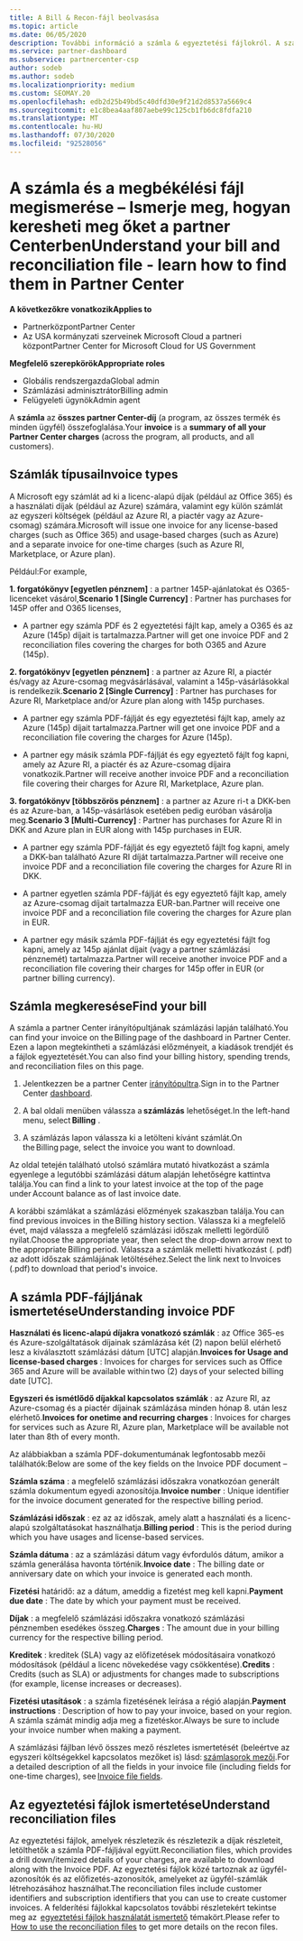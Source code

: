```yaml
---
title: A Bill & Recon-fájl beolvasása
ms.topic: article
ms.date: 06/05/2020
description: További információ a számla & egyeztetési fájlokról. A számlán az adott havi időszakra vonatkozó, a programon, a termékeken és az ügyfeleknek felszámított partneri költségek szerepelnek.
ms.service: partner-dashboard
ms.subservice: partnercenter-csp
author: sodeb
ms.author: sodeb
ms.localizationpriority: medium
ms.custom: SEOMAY.20
ms.openlocfilehash: edb2d25b49bd5c40dfd30e9f21d2d8537a5669c4
ms.sourcegitcommit: e1c8bea4aaf807aebe99c125cb1fb6dc8fdfa210
ms.translationtype: MT
ms.contentlocale: hu-HU
ms.lasthandoff: 07/30/2020
ms.locfileid: "92528056"
---
```

# <a name="understand-your-bill-and-reconciliation-file---learn-how-to-find-them-in-partner-center"></a><span data-ttu-id="1577d-104">A számla és a megbékélési fájl megismerése – Ismerje meg, hogyan keresheti meg őket a partner Centerben</span><span class="sxs-lookup"><span data-stu-id="1577d-104">Understand your bill and reconciliation file - learn how to find them in Partner Center</span></span>

<span data-ttu-id="1577d-105">**A következőkre vonatkozik**</span><span class="sxs-lookup"><span data-stu-id="1577d-105">**Applies to**</span></span>

- <span data-ttu-id="1577d-106">Partnerközpont</span><span class="sxs-lookup"><span data-stu-id="1577d-106">Partner Center</span></span>
- <span data-ttu-id="1577d-107">Az USA kormányzati szerveinek Microsoft Cloud a partneri központ</span><span class="sxs-lookup"><span data-stu-id="1577d-107">Partner Center for Microsoft Cloud for US Government</span></span>

<span data-ttu-id="1577d-108">**Megfelelő szerepkörök**</span><span class="sxs-lookup"><span data-stu-id="1577d-108">**Appropriate roles**</span></span>

- <span data-ttu-id="1577d-109">Globális rendszergazda</span><span class="sxs-lookup"><span data-stu-id="1577d-109">Global admin</span></span>
- <span data-ttu-id="1577d-110">Számlázási adminisztrátor</span><span class="sxs-lookup"><span data-stu-id="1577d-110">Billing admin</span></span>
- <span data-ttu-id="1577d-111">Felügyeleti ügynök</span><span class="sxs-lookup"><span data-stu-id="1577d-111">Admin agent</span></span>


<span data-ttu-id="1577d-112">A **számla** az **összes partner Center-díj** (a program, az összes termék és minden ügyfél) összefoglalása.</span><span class="sxs-lookup"><span data-stu-id="1577d-112">Your **invoice** is a **summary of all your Partner Center charges** (across the program, all products, and all customers).</span></span> 

## <a name="invoice-types"></a><span data-ttu-id="1577d-113">Számlák típusai</span><span class="sxs-lookup"><span data-stu-id="1577d-113">Invoice types</span></span>

<span data-ttu-id="1577d-114">A Microsoft egy számlát ad ki a licenc-alapú díjak (például az Office 365) és a használati díjak (például az Azure) számára, valamint egy külön számlát az egyszeri költségek (például az Azure RI, a piactér vagy az Azure-csomag) számára.</span><span class="sxs-lookup"><span data-stu-id="1577d-114">Microsoft will issue one invoice for any license-based charges (such as Office 365) and usage-based charges (such as Azure) and a separate invoice for one-time charges (such as Azure RI, Marketplace, or Azure plan).</span></span>

<span data-ttu-id="1577d-115">Például:</span><span class="sxs-lookup"><span data-stu-id="1577d-115">For example,</span></span>  

<span data-ttu-id="1577d-116">**1. forgatókönyv [egyetlen pénznem]** : a partner 145P-ajánlatokat és O365-licenceket vásárol,</span><span class="sxs-lookup"><span data-stu-id="1577d-116">**Scenario 1 [Single Currency]** : Partner has purchases for 145P offer and O365 licenses,</span></span>  

- <span data-ttu-id="1577d-117">A partner egy számla PDF és 2 egyeztetési fájlt kap, amely a O365 és az Azure (145p) díjait is tartalmazza.</span><span class="sxs-lookup"><span data-stu-id="1577d-117">Partner will get one invoice PDF and 2 reconciliation files covering the charges for both O365 and Azure (145p).</span></span>  

<span data-ttu-id="1577d-118">**2. forgatókönyv [egyetlen pénznem]** : a partner az Azure RI, a piactér és/vagy az Azure-csomag megvásárlásával, valamint a 145p-vásárlásokkal is rendelkezik.</span><span class="sxs-lookup"><span data-stu-id="1577d-118">**Scenario 2 [Single Currency]** : Partner has purchases for Azure RI, Marketplace and/or Azure plan along with 145p purchases.</span></span>

- <span data-ttu-id="1577d-119">A partner egy számla PDF-fájlját és egy egyeztetési fájlt kap, amely az Azure (145p) díjait tartalmazza.</span><span class="sxs-lookup"><span data-stu-id="1577d-119">Partner will get one invoice PDF and a reconciliation file covering the charges for Azure (145p).</span></span> 

- <span data-ttu-id="1577d-120">A partner egy másik számla PDF-fájlját és egy egyeztető fájlt fog kapni, amely az Azure RI, a piactér és az Azure-csomag díjaira vonatkozik.</span><span class="sxs-lookup"><span data-stu-id="1577d-120">Partner will receive another invoice PDF and a reconciliation file covering their charges for Azure RI, Marketplace, Azure plan.</span></span> 

<span data-ttu-id="1577d-121">**3. forgatókönyv [többszörös pénznem]** : a partner az Azure ri-t a DKK-ben és az Azure-ban, a 145p-vásárlások esetében pedig euróban vásárolja meg.</span><span class="sxs-lookup"><span data-stu-id="1577d-121">**Scenario 3 [Multi-Currency]** : Partner has purchases for Azure RI in DKK and Azure plan in EUR along with 145p purchases in EUR.</span></span>

- <span data-ttu-id="1577d-122">A partner egy számla PDF-fájlját és egy egyeztető fájlt fog kapni, amely a DKK-ban található Azure RI díját tartalmazza.</span><span class="sxs-lookup"><span data-stu-id="1577d-122">Partner will receive one invoice PDF and a reconciliation file covering the charges for Azure RI in DKK.</span></span> 

- <span data-ttu-id="1577d-123">A partner egyetlen számla PDF-fájlját és egy egyeztető fájlt kap, amely az Azure-csomag díjait tartalmazza EUR-ban.</span><span class="sxs-lookup"><span data-stu-id="1577d-123">Partner will receive one invoice PDF and a reconciliation file covering the charges for Azure plan in EUR.</span></span> 

- <span data-ttu-id="1577d-124">A partner egy másik számla PDF-fájlját és egy egyeztetési fájlt fog kapni, amely az 145p ajánlat díjait (vagy a partner számlázási pénznemét) tartalmazza.</span><span class="sxs-lookup"><span data-stu-id="1577d-124">Partner will receive another invoice PDF and a reconciliation file covering their charges for 145p offer in EUR (or partner billing currency).</span></span> 

## <a name="find-your-bill"></a><span data-ttu-id="1577d-125">Számla megkeresése</span><span class="sxs-lookup"><span data-stu-id="1577d-125">Find your bill</span></span> 

<span data-ttu-id="1577d-126">A számla a partner Center irányítópultjának számlázási lapján található.</span><span class="sxs-lookup"><span data-stu-id="1577d-126">You can find your invoice on the Billing page of the dashboard in Partner Center.</span></span> <span data-ttu-id="1577d-127">Ezen a lapon megtekintheti a számlázási előzményeit, a kiadások trendjét és a fájlok egyeztetését.</span><span class="sxs-lookup"><span data-stu-id="1577d-127">You can also find your billing history, spending trends, and reconciliation files on this page.</span></span> 

1. <span data-ttu-id="1577d-128">Jelentkezzen be a partner Center [irányítópultra](https://partner.microsoft.com/dashboard/home).</span><span class="sxs-lookup"><span data-stu-id="1577d-128">Sign in to the Partner Center [dashboard](https://partner.microsoft.com/dashboard/home).</span></span> 

2. <span data-ttu-id="1577d-129">A bal oldali menüben válassza a **számlázás** lehetőséget.</span><span class="sxs-lookup"><span data-stu-id="1577d-129">In the left-hand menu, select **Billing** .</span></span> 

3. <span data-ttu-id="1577d-130">A számlázás lapon válassza ki a letölteni kívánt számlát.</span><span class="sxs-lookup"><span data-stu-id="1577d-130">On the Billing page, select the invoice you want to download.</span></span> 

<span data-ttu-id="1577d-131">Az oldal tetején található utolsó számlára mutató hivatkozást a számla egyenlege a legutóbbi számlázási dátum alapján lehetőségre kattintva találja.</span><span class="sxs-lookup"><span data-stu-id="1577d-131">You can find a link to your latest invoice at the top of the page under Account balance as of last invoice date.</span></span> 

<span data-ttu-id="1577d-132">A korábbi számlákat a számlázási előzmények szakaszban találja.</span><span class="sxs-lookup"><span data-stu-id="1577d-132">You can find previous invoices in the Billing history section.</span></span> <span data-ttu-id="1577d-133">Válassza ki a megfelelő évet, majd válassza a megfelelő számlázási időszak melletti legördülő nyilat.</span><span class="sxs-lookup"><span data-stu-id="1577d-133">Choose the appropriate year, then select the drop-down arrow next to the appropriate Billing period.</span></span> <span data-ttu-id="1577d-134">Válassza a számlák melletti hivatkozást (. pdf) az adott időszak számlájának letöltéséhez.</span><span class="sxs-lookup"><span data-stu-id="1577d-134">Select the link next to Invoices (.pdf) to download that period's invoice.</span></span> 

## <a name="understanding-invoice-pdf"></a><span data-ttu-id="1577d-135">A számla PDF-fájljának ismertetése</span><span class="sxs-lookup"><span data-stu-id="1577d-135">Understanding invoice PDF</span></span> 

<span data-ttu-id="1577d-136">**Használati és licenc-alapú díjakra vonatkozó számlák** : az Office 365-es és Azure-szolgáltatások díjainak számlázása két (2) napon belül elérhető lesz a kiválasztott számlázási dátum [UTC] alapján.</span><span class="sxs-lookup"><span data-stu-id="1577d-136">**Invoices for Usage and license-based charges** : Invoices for charges for services such as Office 365 and Azure will be available within two (2) days of your selected billing date [UTC].</span></span>  

<span data-ttu-id="1577d-137">**Egyszeri és ismétlődő díjakkal kapcsolatos számlák** : az Azure RI, az Azure-csomag és a piactér díjainak számlázása minden hónap 8. után lesz elérhető.</span><span class="sxs-lookup"><span data-stu-id="1577d-137">**Invoices for onetime and recurring charges** : Invoices for charges for services such as Azure RI, Azure plan, Marketplace will be available not later than 8th of every month.</span></span>  

<span data-ttu-id="1577d-138">Az alábbiakban a számla PDF-dokumentumának legfontosabb mezői találhatók:</span><span class="sxs-lookup"><span data-stu-id="1577d-138">Below are some of the key fields on the Invoice PDF document –</span></span>

<span data-ttu-id="1577d-139">**Számla száma** : a megfelelő számlázási időszakra vonatkozóan generált számla dokumentum egyedi azonosítója.</span><span class="sxs-lookup"><span data-stu-id="1577d-139">**Invoice number** : Unique identifier for the invoice document generated for the respective billing period.</span></span> 

<span data-ttu-id="1577d-140">**Számlázási időszak** : ez az az időszak, amely alatt a használati és a licenc-alapú szolgáltatásokat használhatja.</span><span class="sxs-lookup"><span data-stu-id="1577d-140">**Billing period** : This is the period during which you have usages and license-based services.</span></span> 

<span data-ttu-id="1577d-141">**Számla dátuma** : az a számlázási dátum vagy évfordulós dátum, amikor a számla generálása havonta történik.</span><span class="sxs-lookup"><span data-stu-id="1577d-141">**Invoice date** : The billing date or anniversary date on which your invoice is generated each month.</span></span> 

<span data-ttu-id="1577d-142">**Fizetési** határidő: az a dátum, ameddig a fizetést meg kell kapni.</span><span class="sxs-lookup"><span data-stu-id="1577d-142">**Payment due date** : The date by which your payment must be received.</span></span> 

<span data-ttu-id="1577d-143">**Díjak** : a megfelelő számlázási időszakra vonatkozó számlázási pénznemben esedékes összeg.</span><span class="sxs-lookup"><span data-stu-id="1577d-143">**Charges** : The amount due in your billing currency for the respective billing period.</span></span> 

<span data-ttu-id="1577d-144">**Kreditek** : kreditek (SLA) vagy az előfizetések módosításaira vonatkozó módosítások (például a licenc növekedése vagy csökkentése).</span><span class="sxs-lookup"><span data-stu-id="1577d-144">**Credits** : Credits (such as SLA) or adjustments for changes made to subscriptions (for example, license increases or decreases).</span></span> 

<span data-ttu-id="1577d-145">**Fizetési utasítások** : a számla fizetésének leírása a régió alapján.</span><span class="sxs-lookup"><span data-stu-id="1577d-145">**Payment instructions** : Description of how to pay your invoice, based on your region.</span></span> <span data-ttu-id="1577d-146">A számla számát mindig adja meg a fizetéskor.</span><span class="sxs-lookup"><span data-stu-id="1577d-146">Always be sure to include your invoice number when making a payment.</span></span> 

<span data-ttu-id="1577d-147">A számlázási fájlban lévő összes mező részletes ismertetését (beleértve az egyszeri költségekkel kapcsolatos mezőket is) lásd: [számlasorok mezői](invoice-file.md).</span><span class="sxs-lookup"><span data-stu-id="1577d-147">For a detailed description of all the fields in your invoice file (including fields for one-time charges), see [Invoice file fields](invoice-file.md).</span></span> 

## <a name="understand-reconciliation-files"></a><span data-ttu-id="1577d-148">Az egyeztetési fájlok ismertetése</span><span class="sxs-lookup"><span data-stu-id="1577d-148">Understand reconciliation files</span></span>

 <span data-ttu-id="1577d-149">Az egyeztetési fájlok, amelyek részletezik és részletezik a díjak részleteit, letölthetők a számla PDF-fájljával együtt.</span><span class="sxs-lookup"><span data-stu-id="1577d-149">Reconciliation files, which provides a drill down/itemized details of your charges, are available to download along with the Invoice PDF.</span></span> <span data-ttu-id="1577d-150">Az egyeztetési fájlok közé tartoznak az ügyfél-azonosítók és az előfizetés-azonosítók, amelyeket az ügyfél-számlák létrehozásához használhat.</span><span class="sxs-lookup"><span data-stu-id="1577d-150">The reconciliation files include customer identifiers and subscription identifiers that you can use to create customer invoices.</span></span> <span data-ttu-id="1577d-151">A felderítési fájlokkal kapcsolatos további részletekért tekintse meg az  [egyeztetési fájlok használatát ismertető](use-the-reconciliation-files.md) témakört.</span><span class="sxs-lookup"><span data-stu-id="1577d-151">Please refer to  [How to use the reconciliation files](use-the-reconciliation-files.md) to get more details on the recon files.</span></span> 
